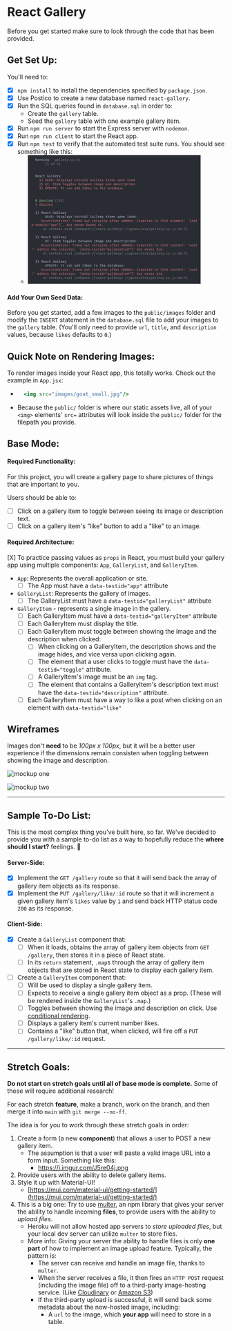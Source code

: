 # React Gallery

Before you get started make sure to look through the code that has been provided.

## Get Set Up:

You'll need to:
* [X] `npm install` to install the dependencies specified by `package.json`.
* [X] Use Postico to create a new database named `react-gallery`.
* [X] Run the SQL queries found in `database.sql` in order to:
  * Create the `gallery` table.
  * Seed the `gallery` table with one example gallery item.
* [X] Run `npm run server` to start the Express server with `nodemon`.
* [X] Run `npm run client` to start the React app.
* [X] Run `npm test` to verify that the automated test suite runs. You should see something like this:
  * <img src="instructions_images/test-run.png" width="400px">

#### Add Your Own Seed Data:

Before you get started, add a few images to the `public/images` folder and modify the `INSERT` statement in the `database.sql` file to add your images to the `gallery` table. (You'll only need to provide `url`, `title`, and `description` values, because `likes` defaults to `0`.)

## Quick Note on Rendering Images:

To render images inside your React app, this totally works. Check out the example in `App.jsx`:

* ```jsx
    <img src="images/goat_small.jpg"/>
  ```

* Because the `public/` folder is where our static assets live, all of your `<img>` elements' `src=` attributes will look inside the `public/` folder for the filepath you provide.


## Base Mode:

#### Required Functionality:

For this project, you will create a gallery page to share pictures of things that are important to you.

Users should be able to:
* [ ] Click on a gallery item to toggle between seeing its image or description text.
* [ ] Click on a gallery item's "like" button to add a "like" to an image. 

#### Required Architecture:

[X] To practice passing values as `props` in React, you must build your gallery app using multiple components: `App`, `GalleryList`, and `GalleryItem`.

* `App`: Represents the overall application or site.
  * [ ] The App must have a `data-testid="app"` attribute

* `GalleryList`: Represents the gallery of images.
  * [ ] The GalleryList must have a `data-testid="galleryList"` attribute

* `GalleryItem` - represents a single image in the gallery.
  * [ ] Each GalleryItem must have a `data-testid="galleryItem"` attribute
  * [ ] Each GalleryItem must display the title.
  * [ ] Each GalleryItem must toggle between showing the image and the description when clicked:
    * [ ] When clicking on a GalleryItem, the description shows and the image hides, and vice versa upon clicking again.
    * [ ] The element that a user clicks to toggle must have the `data-testid="toggle"` attribute.
    * [ ] A GalleryItem's image must be an `img` tag.
    * [ ] The element that contains a GalleryItem's description text must have the `data-testid="description"` attribute.
  * [ ] Each GalleryItem must have a way to like a post when clicking on an element with `data-testid="like"`

## Wireframes

Images don't **need** to be *100px x 100px*, but it will be a better user experience if the dimensions remain consisten when toggling between showing the image and description.

![mockup one](instructions_images/first-mockup.png)

![mockup two](instructions_images/second-mockup.png)

---

## Sample To-Do List:

This is the most complex thing you've built here, so far. We've decided to provide you with a sample to-do list as a way to hopefully reduce the **where should I start?** feelings. 🙂

#### Server-Side:

* [X] Implement the `GET /gallery` route so that it will send back the array of gallery item objects as its response.
* [X] Implement the `PUT /gallery/like/:id` route so that it will increment a given gallery item's `likes` value by `1` and send back HTTP status code `200` as its response. 

#### Client-Side:

* [X] Create a `GalleryList` component that:
  * [ ] When it loads, obtains the array of gallery item objects from `GET /gallery`, then stores it in a piece of React state.
  * [ ] In its `return` statement, `.map`s through the array of gallery item objects that are stored in React state to display each gallery item.
* [ ] Create a `GalleryItem` component that:
  * [ ] Will be used to display a single gallery item.
  * [ ] Expects to receive a single gallery item object as a prop. (These will be rendered inside the `GalleryList`'s `.map`.)
  * [ ] Toggles between showing the image and description on click. Use [conditional rendering](https://react.dev/learn/conditional-rendering).
  * [ ] Displays a gallery item's current number likes.
  * [ ] Contains a "like" button that, when clicked, will fire off a `PUT /gallery/like/:id` request.

---

## Stretch Goals:

**Do not start on stretch goals until all of base mode is complete.** Some of these will require additional research!

For each stretch **feature**, make a branch, work on the branch, and then merge it into `main` with `git merge --no-ff`.

The idea is for you to work through these stretch goals in order:

1.  Create a form (a new **component**) that allows a user to POST a new gallery item.
    * The assumption is that a user will paste a valid image URL into a form input. Something like this:
      * https://i.imgur.com/J5re04j.png
2.  Provide users with the ability to delete gallery items.
3. Style it up with Material-UI!
    * [https://mui.com/material-ui/getting-started/](https://mui.com/material-ui/getting-started/)
4. This is a big one: Try to use [multer](https://github.com/expressjs/multer), an npm library that gives your server the ability to handle incoming **files**, to provide users with the ability to *upload files*.
    * Heroku will not allow hosted app servers to *store uploaded files*, but your local dev server can utilize `multer` to store files.
    * More info: Giving your server the ability to handle files is only **one part** of how to implement an image upload feature. Typically, the pattern is:
      * The server can receive and handle an image file, thanks to `multer`.
      * When the server receives a file, it then fires an `HTTP POST` request (including the image file) off to a third-party image-hosting service. (Like [Cloudinary](https://cloudinary.com/documentation/image_upload_api_reference) or [Amazon S3](https://docs.aws.amazon.com/AmazonS3/latest/userguide/Welcome.html))
      * If the third-party upload is successful, it will send back some metadata about the now-hosted image, including:
        * A `url` to the image, which **your app** will need to store in a table.
